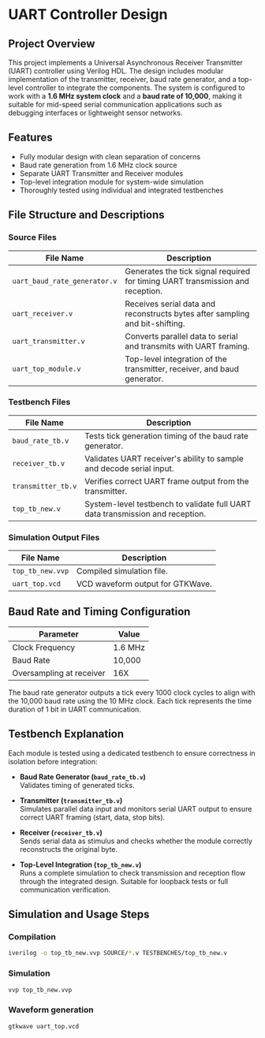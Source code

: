 # UART Controller Design

## Project Overview

This project implements a Universal Asynchronous Receiver Transmitter (UART) controller using Verilog HDL. The design includes modular implementation of the transmitter, receiver, baud rate generator, and a top-level controller to integrate the components. The system is configured to work with a **1.6 MHz system clock** and a **baud rate of 10,000**, making it suitable for mid-speed serial communication applications such as debugging interfaces or lightweight sensor networks.

## Features

- Fully modular design with clean separation of concerns  
- Baud rate generation from 1.6 MHz clock source  
- Separate UART Transmitter and Receiver modules  
- Top-level integration module for system-wide simulation  
- Thoroughly tested using individual and integrated testbenches

## File Structure and Descriptions

### Source Files

| File Name                  | Description |
|---------------------------|-------------|
| `uart_baud_rate_generator.v` | Generates the tick signal required for timing UART transmission and reception. |
| `uart_receiver.v`            | Receives serial data and reconstructs bytes after sampling and bit-shifting. |
| `uart_transmitter.v`         | Converts parallel data to serial and transmits with UART framing. |
| `uart_top_module.v`          | Top-level integration of the transmitter, receiver, and baud generator. |

### Testbench Files

| File Name            | Description |
|----------------------|-------------|
| `baud_rate_tb.v`     | Tests tick generation timing of the baud rate generator. |
| `receiver_tb.v`      | Validates UART receiver's ability to sample and decode serial input. |
| `transmitter_tb.v`   | Verifies correct UART frame output from the transmitter. |
| `top_tb_new.v`       | System-level testbench to validate full UART data transmission and reception. |

### Simulation Output Files

| File Name           | Description |
|---------------------|-------------|
| `top_tb_new.vvp`    | Compiled simulation file. |
| `uart_top.vcd`      | VCD waveform output for GTKWave. |

## Baud Rate and Timing Configuration

| Parameter         | Value         |
|------------------|---------------|
| Clock Frequency  | 1.6 MHz        |
| Baud Rate        | 10,000     |
| Oversampling at receiver  | 16X   |

The baud rate generator outputs a tick every 1000 clock cycles to align with the 10,000 baud rate using the 10 MHz clock. Each tick represents the time duration of 1 bit in UART communication.

## Testbench Explanation

Each module is tested using a dedicated testbench to ensure correctness in isolation before integration:

- **Baud Rate Generator (`baud_rate_tb.v`)**  
  Validates timing of generated ticks.

- **Transmitter (`transmitter_tb.v`)**  
  Simulates parallel data input and monitors serial UART output to ensure correct UART framing (start, data, stop bits).

- **Receiver (`receiver_tb.v`)**  
  Sends serial data as stimulus and checks whether the module correctly reconstructs the original byte.

- **Top-Level Integration (`top_tb_new.v`)**  
  Runs a complete simulation to check transmission and reception flow through the integrated design. Suitable for loopback tests or full communication verification.

## Simulation and Usage Steps

### Compilation

```bash
iverilog -o top_tb_new.vvp SOURCE/*.v TESTBENCHES/top_tb_new.v
```
### Simulation
```bash
vvp top_tb_new.vvp
```
### Waveform generation
```bash
gtkwave uart_top.vcd
```
